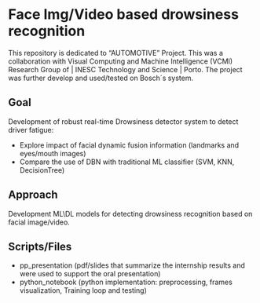 # Face Img/Video based drowsiness recognition

This repository is dedicated to “AUTOMOTIVE” Project. This was a collaboration with Visual Computing and Machine Intelligence (VCMI) Research Group of | INESC Technology and Science | Porto. The project was further develop and used/tested on Bosch´s system.

## Goal
Development of robust real-time Drowsiness detector system to detect driver fatigue:
 - Explore impact of facial dynamic fusion information (landmarks and eyes/mouth images)
 - Compare the use of DBN with traditional ML classifier (SVM, KNN, DecisionTree)

## Approach
Development ML\DL models for detecting drowsiness recognition based on facial image/video. 

## Scripts/Files
- pp_presentation (pdf/slides that summarize the internship results and were used to support the oral presentation)
- python_notebook (python implementation: preprocessing, frames visualization, Training loop and testing)
